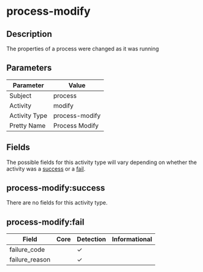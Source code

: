 process-modify
==============

Description
-----------
The properties of a process were changed as it was running

Parameters
----------
| Parameter     | Value          |
| ------------- | -------------- |
| Subject       | process        |
| Activity      | modify         |
| Activity Type | process-modify |
| Pretty Name   | Process Modify |


Fields
------

The possible fields for this activity type will vary depending on whether the activity was a [success](#process-modifysuccess) or a [fail](#process-modifyfail).


process-modify:success
----------------------

There are no fields for this activity type.


process-modify:fail
-------------------

| Field          | Core | Detection | Informational |
| -------------- | ---- | --------- | ------------- |
| failure_code   |      | &#10003;  |               |
| failure_reason |      | &#10003;  |               |